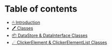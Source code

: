 # Table of contents

* [🖱 Introduction](README.md)
* [🖊 Classes](classes.md)
* [📦 DataStore & DataInterface Classes](datastore-and-datainterface-classes.md)
* [☄ ClickerElement & ClickerElementList Classes](clickerelement-and-clickerelementlist-classes.md)
